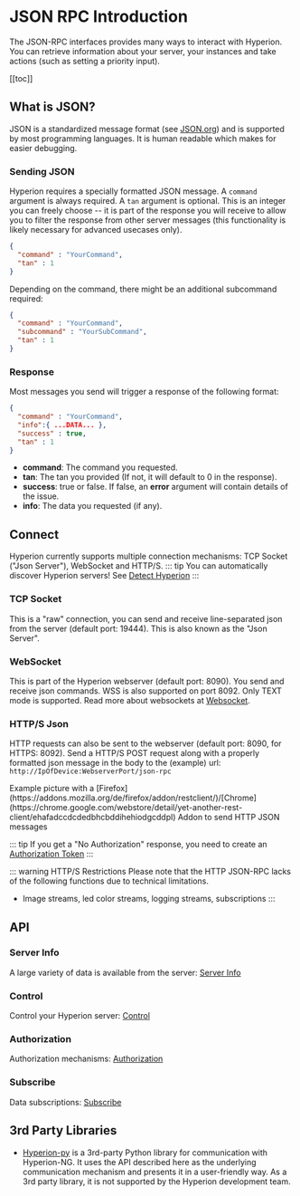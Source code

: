 # JSON RPC Introduction
The JSON-RPC interfaces provides many ways to interact with Hyperion. You can retrieve
information about your server, your instances and take actions (such as setting a
priority input).

[[toc]]

## What is JSON?
JSON is a standardized message format (see [JSON.org](http://www.json.org/)) and is supported
by most programming languages. It is human readable which makes for easier debugging.

### Sending JSON
Hyperion requires a specially formatted JSON message. A `command` argument is always
required. A `tan` argument is optional. This is an integer you can freely choose -- it is
part of the response you will receive to allow you to filter the response from other server
messages (this functionality is likely necessary for advanced usecases only).

```json
{
  "command" : "YourCommand",
  "tan" : 1
}
```
Depending on the command, there might be an additional subcommand required:
```json
{
  "command" : "YourCommand",
  "subcommand" : "YourSubCommand",
  "tan" : 1
}
```
  
### Response
Most messages you send will trigger a response of the following format:
```json
{
  "command" : "YourCommand",
  "info":{ ...DATA... },
  "success" : true,
  "tan" : 1
}
```
- **command**: The command you requested.
- **tan**: The tan you provided (If not, it will default to 0 in the response).
- **success**: true or false. If false, an **error** argument will contain details of the issue.
- **info**: The data you requested (if any).

## Connect
Hyperion currently supports multiple connection mechanisms: TCP Socket ("Json Server"), WebSocket and HTTP/S.
::: tip
You can automatically discover Hyperion servers! See [Detect Hyperion](/en/api/detect.md)
:::

### TCP Socket
This is a "raw" connection, you can send and receive line-separated json from the server
(default port: 19444). This is also known as the "Json Server".

### WebSocket
This is part of the Hyperion webserver (default port: 8090). You send and receive json
commands. WSS is also supported on port 8092. Only TEXT mode is supported. Read more
about websockets at [Websocket](https://en.wikipedia.org/wiki/WebSocket|).

### HTTP/S Json
HTTP requests can also be sent to the webserver (default port: 8090, for HTTPS: 8092). Send a HTTP/S POST request along with a properly formatted json message in the body to the (example) url: `http://IpOfDevice:WebserverPort/json-rpc`
 
<ImageWrap src="/images/en/http_jsonrpc.jpg" alt="Control Hyperion with HTTP JSON RPC">
Example picture with a [Firefox](https://addons.mozilla.org/de/firefox/addon/restclient/)/[Chrome](https://chrome.google.com/webstore/detail/yet-another-rest-client/ehafadccdcdedbhcbddihehiodgcddpl) Addon to send HTTP JSON messages

</ImageWrap>

::: tip
If you get a "No Authorization" response, you need to create an [Authorization Token](/en/json/Authorization.md#token-system)
:::

::: warning HTTP/S Restrictions
Please note that the HTTP JSON-RPC lacks of the following functions due to technical limitations.
- Image streams, led color streams, logging streams, subscriptions
:::

## API

### Server Info
A large variety of data is available from the server: [Server Info](/en/json/ServerInfo.md)
### Control
Control your Hyperion server: [Control](/en/json/Control.md)
### Authorization
Authorization mechanisms: [Authorization](/en/json/Authorization.md)
### Subscribe
Data subscriptions: [Subscribe](/en/json/Subscribe.md)

## 3rd Party Libraries

* [Hyperion-py](https://github.com/dermotduffy/hyperion-py) is a 3rd-party Python
  library for communication with Hyperion-NG. It uses the API described here as the
  underlying communication mechanism and presents it in a user-friendly way. As a 3rd
  party library, it is not supported by the Hyperion development team.